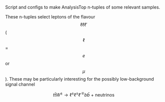 Script and configs to make AnalysisTop n-tuples of some relevant samples.

These n-tuples select leptons of the flavour $$\ell\ell\ell'$$ ($$\ell$$ = $$e$$ or $$\mu$$). These may be particularly interesting for the possibly low-background signal channel

$$t\bar{t}W^{\pm} \to \ell^{\pm}\ell^{\pm}\ell'^{\mp} b \bar{b} \mbox{ + neutrinos}$$
